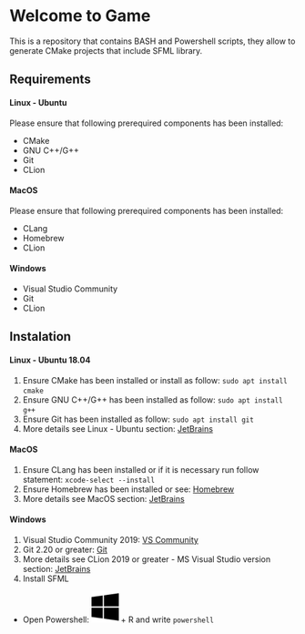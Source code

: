 # Welcome to Game
This is a repository that contains  BASH and Powershell scripts, they allow to generate CMake projects that include SFML library.

## Requirements
#### **Linux - Ubuntu**
Please ensure that following prerequired components has been installed:
* CMake
* GNU C++/G++
* Git
* CLion
#### **MacOS**
Please ensure that following prerequired components has been installed:
* CLang
* Homebrew  
* CLion  
#### **Windows**
* Visual Studio Community
* Git
* CLion
## Instalation

#### Linux - Ubuntu 18.04
1. Ensure CMake has been installed or install as follow: `` sudo apt install cmake ``
2. Ensure GNU C++/G++ has been installed as follow: `` sudo apt install g++ ``
3. Ensure Git has been installed as follow: `` sudo apt install git ``
4. More details see Linux - Ubuntu section: [JetBrains](https://www.jetbrains.com/help/clion/installation-guide.html)
#### MacOS
1. Ensure CLang has been installed or if it is necessary run follow statement: `` xcode-select --install ``
2. Ensure Homebrew has been installed or see: [Homebrew](https://brew.sh)  
3. More details see MacOS section: [JetBrains](https://www.jetbrains.com/help/clion/installation-guide.html)
#### Windows
1. Visual Studio Community 2019: [VS Community](https://visualstudio.microsoft.com/vs/community/)
2. Git 2.20 or greater: [Git](https://git-scm.com/downloads)
3. More details see CLion 2019 or greater - MS Visual Studio version section: [JetBrains](https://www.jetbrains.com/help/clion/installation-guide.html)
4. Install SFML
  * Open Powershell: <img src="./media/font_awesome/windows-brands.svg" width="48"/> + R and write `` powershell ``

